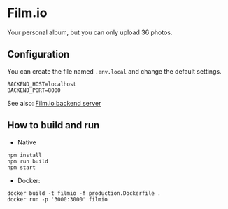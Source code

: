 # Film.io
Your personal album, but you can only upload 36 photos.

## Configuration
You can create the file named `.env.local` and change the default settings.
```
BACKEND_HOST=localhost
BACKEND_PORT=8000
```
See also: [Film.io backend server](https://github.com/ordinary-dev/filmio-backend)

## How to build and run
* Native
```
npm install
npm run build
npm start
```
* Docker:
```
docker build -t filmio -f production.Dockerfile .
docker run -p '3000:3000' filmio
```
